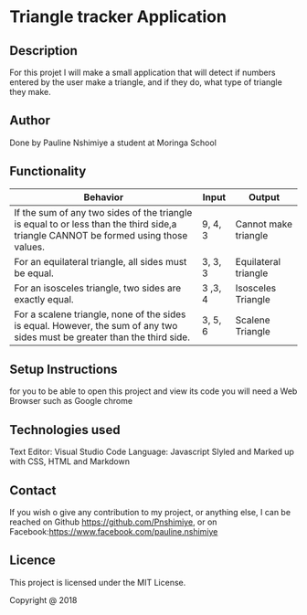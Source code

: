 # Triangle tracker Application

## Description

For this projet I will make a small application that will detect  if numbers entered by the user make a triangle, and if they do, what type of triangle they make.

## Author

Done by Pauline Nshimiye a student at Moringa School

## Functionality

| Behavior                                                                                                                            | Input   | Output                |
|-------------------------------------------------------------------------------------------------------------------------------------|---------|-----------------------|
| If the sum of any two sides of the triangle is equal to or less than the third side,a triangle CANNOT be formed using those values. | 9, 4, 3 | Cannot make  triangle |
| For an equilateral triangle, all sides must be equal.                                                                               | 3, 3, 3 | Equilateral triangle  |
| For an isosceles triangle, two sides are exactly equal.                                                                             | 3 ,3, 4 | Isosceles Triangle    |
| For a scalene triangle, none of the sides is equal. However, the sum of any two sides must be greater than the third side.          | 3, 5, 6 | Scalene Triangle      |



## Setup Instructions

for you to be able to open this project and view its code you will need a Web Browser such as Google chrome

## Technologies used

Text Editor: Visual Studio Code
Language: Javascript
Slyled and Marked up with CSS, HTML and Markdown 

## Contact
If you wish o give any contribution to my project, or anything else, I can be reached on Github https://github.com/Pnshimiye, or on Facebook:https://www.facebook.com/pauline.nshimiye

## Licence

This project is licensed under the MIT License.

Copyright @ 2018
 

